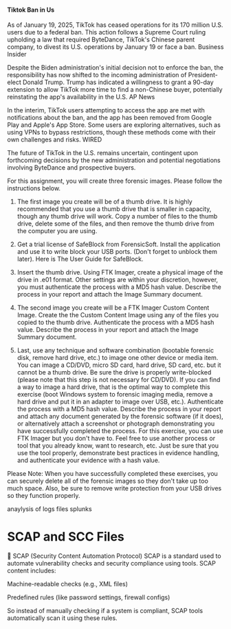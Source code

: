 #### Tiktok Ban in Us

As of January 19, 2025, TikTok has ceased operations for its 170 million U.S. users due to a federal ban. This action follows a Supreme Court ruling upholding a law that required ByteDance, TikTok's Chinese parent company, to divest its U.S. operations by January 19 or face a ban.
Business Insider

Despite the Biden administration's initial decision not to enforce the ban, the responsibility has now shifted to the incoming administration of President-elect Donald Trump. Trump has indicated a willingness to grant a 90-day extension to allow TikTok more time to find a non-Chinese buyer, potentially reinstating the app's availability in the U.S.
AP News

In the interim, TikTok users attempting to access the app are met with notifications about the ban, and the app has been removed from Google Play and Apple's App Store. Some users are exploring alternatives, such as using VPNs to bypass restrictions, though these methods come with their own challenges and risks.
WIRED

The future of TikTok in the U.S. remains uncertain, contingent upon forthcoming decisions by the new administration and potential negotiations involving ByteDance and prospective buyers.

For this assignment, you will create three forensic images.  Please follow the instructions below.

1. The first image you create will be of a thumb drive.  It is highly recommended that you use a thumb drive that is smaller in capacity, though any thumb drive will work.  Copy a number of files to the thumb drive, delete some of the files, and then remove the thumb drive from the computer you are using.

2. Get a trial license of SafeBlock from ForensicSoft.  Install the application and use it to write block your USB ports.  (Don't forget to unblock them later).  Here is The User Guide for SafeBlock.

3. Insert the thumb drive.  Using FTK Imager, create a physical image of the drive in .e01 format.  Other settings are within your discretion, however, you must authenticate the process with a MD5 hash value.  Describe the process in your report and attach the Image Summary document.

4. The second image you create will be a FTK Imager Custom Content Image.  Create the the Custom Content Image using any of the files you copied to the thumb drive.  Authenticate the process with a MD5 hash value.  Describe the process in your report and attach the Image Summary document.

5. Last, use any technique and software combination (bootable forensic disk, remove hard drive, etc.) to image one other device or media item.  You can image a CD/DVD, micro SD card, hard drive, SD card, etc. but it cannot be a thumb drive.  Be sure the drive is properly write-blocked (please note that this step is not necessary for CD/DVD).  If you can find a way to image a hard drive, that is the optimal way to complete this exercise (boot Windows system to forensic imaging media, remove a hard drive and put it in an adapter to image over USB, etc.).  Authenticate the process with a MD5 hash value.  Describe the process in your report and attach any document generated by the forensic software (if it does), or alternatively attach a screenshot or photograph demonstrating you have successfully completed the process.  For this exercise, you can use FTK Imager but you don't have to.  Feel free to use another process or tool that you already know, want to research, etc.  Just be sure that you use the tool properly, demonstrate best practices in evidence handling, and authenticate your evidence with a hash value.

Please Note: When you have successfully completed these exercises, you can securely delete all of the forensic images so they don't take up too much space.  Also, be sure to remove write protection from your USB drives so they function properly.     


anaylysis of logs files splunks


# SCAP and SCC Files
🔸 SCAP (Security Content Automation Protocol)
SCAP is a standard used to automate vulnerability checks and security compliance using tools. SCAP content includes:

Machine-readable checks (e.g., XML files)

Predefined rules (like password settings, firewall configs)

So instead of manually checking if a system is compliant, SCAP tools automatically scan it using these rules.

